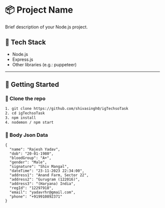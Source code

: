 # 📦 Project Name

Brief description of your Node.js project.

## 🧰 Tech Stack

- Node.js
- Express.js
- Other libraries (e.g.: puppeteer)

---

## 🚀 Getting Started

### 📁 Clone the repo

```bash
1. git clone https://github.com/shivasingh0/igTechsoTask
2. cd igTechsoTask
3. npm install
4. nodemon / npm start
```

### 📁 Body Json Data
``` Schema
{
  "name": "Rajesh Yadav",
  "dob": "20-01-1980",
  "bloodGroup": "A+",
  "gender": "Male",
  "signature": "Shiv Mangal",
  "dateTime": "23-11-2023 22:34:00",
  "address1": "Anand Farm, Sector 22",
  "address2": "Gurugram (122016)",
  "address3": "(Haryana) India",
  "regId": "12297918",
  "email": "yadavrhr@gmail.com",
  "phone": "+919910892371"
}
```
